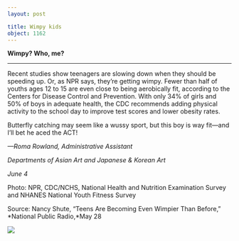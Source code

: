 ```yaml
---
layout: post

title: Wimpy kids
object: 1162
---
```

**Wimpy? Who, me?**

****

Recent studies show teenagers are slowing down when they should be speeding up. Or, as NPR says, they’re getting wimpy. Fewer than half of youths ages 12 to 15 are even close to being aerobically fit, according to the Centers for Disease Control and Prevention. With only 34% of girls and 50% of boys in adequate health, the CDC recommends adding physical activity to the school day to improve test scores and lower obesity rates.

Butterfly catching may seem like a wussy sport, but this boy is way fit—and I’ll bet he aced the ACT!

*—Roma Rowland, Administrative Assistant*

*Departments of Asian Art and Japanese & Korean Art*

*June 4*

Photo: NPR, CDC/NCHS, National Health and Nutrition Examination Survey and NHANES National Youth Fitness Survey

Source: Nancy Shute, “Teens Are Becoming Even Wimpier Than Before,” *National Public Radio,*May 28

![]({{siteurl.base}}/images/14-06-04_51.18_WimpyKidsEDIT-1.jpeg)
